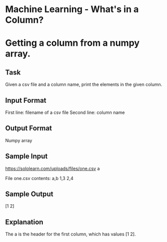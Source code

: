 # Machine Learning - What's in a Column?

# Getting a column from a numpy array.

## Task
Given a csv file and a column name, print the elements in the given column.

## Input Format
First line: filename of a csv file
Second line: column name

## Output Format
Numpy array

## Sample Input
https://sololearn.com/uploads/files/one.csv
a

File one.csv contents:
a,b
1,3
2,4

## Sample Output
[1 2]

## Explanation
The a is the header for the first column, which has values [1 2].
